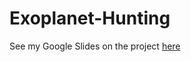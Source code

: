# Exoplanet-Hunting
See my Google Slides on the project [here](https://docs.google.com/presentation/d/1pucUKCzdeLy-XIkigfJ3_PBa1bkkxwaXUjpiDN_olYA/pub?start=false&loop=false&delayms=3000)
